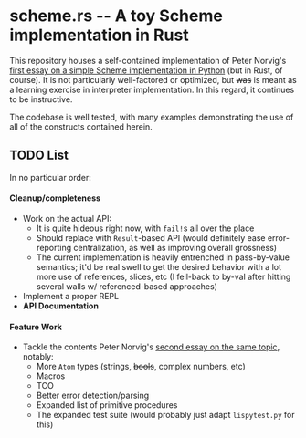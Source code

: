 # scheme.rs -- A toy Scheme implementation in Rust

This repository houses a self-contained implementation of Peter Norvig's [first essay on a simple Scheme implementation in Python][Norvig1] (but in Rust, of course). It is not particularly well-factored or optimized, but <s>was</s> is meant as a learning exercise in interpreter implementation. In this regard, it continues to be instructive.

The codebase is well tested, with many examples demonstrating the use of all of the constructs contained herein.

## TODO List

In no particular order:

#### Cleanup/completeness

* Work on the actual API:
  * It is quite hideous right now, with `fail!`s all over the place
  * Should replace with `Result`-based API (would definitely ease error-reporting centralization, as well as improving overall grossness)
  * The current implementation is heavily entrenched in pass-by-value semantics; it'd be real swell to get the desired behavior with a lot more use of references, slices, etc (I fell-back to by-val after hitting several walls w/ referenced-based approaches)
* Implement a proper REPL
* __API Documentation__

#### Feature Work

* Tackle the contents Peter Norvig's [second essay on the same topic][Norvig2], notably:
  * More `Atom` types (strings, <s>bools</s>, complex numbers, etc)
  * Macros
  * TCO
  * Better error detection/parsing
  * Expanded list of primitive procedures
  * The expanded test suite (would probably just adapt `lispytest.py` for this)

[Norvig1]: http://norvig.com/lispy.html "(How to Write a (Lisp) Interpreter (in Python))"
[Norvig2]: http://norvig.com/lispy2.html "(An ((Even Better) Lisp) Interpreter (in Python))"
